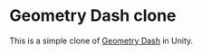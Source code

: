 # Geometry Dash clone

This is a simple clone of [Geometry Dash](https://store.steampowered.com/app/322170/Geometry_Dash/) in Unity.
